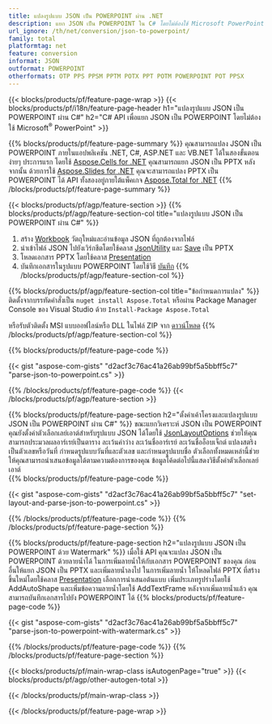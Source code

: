 ```yaml
---
title: แปลงรูปแบบ JSON เป็น POWERPOINT ผ่าน .NET
description: แยก JSON เป็น POWERPOINT ใน C# โดยไม่ต้องใช้ Microsoft PowerPoint
url_ignore: /th/net/conversion/json-to-powerpoint/
family: total
platformtag: net
feature: conversion
informat: JSON
outformat: POWERPOINT
otherformats: OTP PPS PPSM PPTM POTX PPT POTM POWERPOINT POT PPSX
---
```

{{< blocks/products/pf/feature-page-wrap >}}
{{< blocks/products/pf/i18n/feature-page-header h1="แปลงรูปแบบ JSON เป็น POWERPOINT ผ่าน C#" h2="C# API เพื่อแยก JSON เป็น POWERPOINT โดยไม่ต้องใช้ Microsoft<sup>&reg;</sup> PowerPoint" >}}

{{% blocks/products/pf/feature-page-summary %}}
คุณสามารถแปลง JSON เป็น POWERPOINT ภายในแอปพลิเคชัน .NET, C#, ASP.NET และ VB.NET ได้ในสองขั้นตอนง่ายๆ ประการแรก โดยใช้ [Aspose.Cells for .NET](https://products.aspose.com/cells/net/) คุณสามารถแยก JSON เป็น PPTX หลังจากนั้น ด้วยการใช้ [Aspose.Slides for .NET](https://products.aspose.com/slides/net/) คุณจะสามารถแปลง PPTX เป็น POWERPOINT ได้ API ทั้งสองอยู่ภายใต้แพ็คเกจ [Aspose.Total for .NET](https://products.aspose.com/total/net/)
{{% /blocks/products/pf/feature-page-summary  %}}

{{< blocks/products/pf/agp/feature-section >}}
{{% blocks/products/pf/agp/feature-section-col title="แปลงรูปแบบ JSON เป็น POWERPOINT ผ่าน C#" %}}
1. สร้าง [Workbook](https://reference.aspose.com/cells/net/aspose.cells/workbook) วัตถุใหม่และอ่านข้อมูล JSON ที่ถูกต้องจากไฟล์
2. นำเข้าไฟล์ JSON ไปยังเวิร์กชีตโดยใช้คลาส [JsonUtility](https://reference.aspose.com/cells/net/aspose.cells.utility/jsonutility) และ [Save](https://reference.aspose.com/cells/net/aspose.cells.workbook/save/methods/4) เป็น PPTX
3. โหลดเอกสาร PPTX โดยใช้คลาส [Presentation](https://reference.aspose.com/slides/net/aspose.slides/presentation)
4. บันทึกเอกสารในรูปแบบ POWERPOINT โดยใช้วิธี [บันทึก](https://reference.aspose.com/slides/net/aspose.slides.presentation/save/methods/5)
{{% /blocks/products/pf/agp/feature-section-col %}}

{{% blocks/products/pf/agp/feature-section-col title="ข้อกำหนดการแปลง" %}}
ติดตั้งจากบรรทัดคำสั่งเป็น ```nuget install Aspose.Total``` หรือผ่าน Package Manager Console ของ Visual Studio ด้วย ```Install-Package Aspose.Total```

หรือรับตัวติดตั้ง MSI แบบออฟไลน์หรือ DLL ในไฟล์ ZIP จาก [ดาวน์โหลด](https://releases.aspose.comtotal/net)
{{% /blocks/products/pf/agp/feature-section-col %}}

{{% blocks/products/pf/feature-page-code %}}

{{< gist "aspose-com-gists" "d2acf3c76ac41a26ab99bf5a5bbff5c7" "parse-json-to-powerpoint.cs" >}}


{{% /blocks/products/pf/feature-page-code %}}
{{< /blocks/products/pf/agp/feature-section >}}

{{% blocks/products/pf/feature-page-section  h2="ตั้งค่าเค้าโครงและแปลงรูปแบบ JSON เป็น POWERPOINT ผ่าน C#" %}}
ขณะแยกวิเคราะห์ JSON เป็น POWERPOINT คุณยังตั้งค่าตัวเลือกเลย์เอาต์สำหรับรูปแบบ JSON ได้โดยใช้ [JsonLayoutOptions](https://reference.aspose.com/cells/net/aspose.cells.utility/jsonlayoutoptions) ช่วยให้คุณสามารถประมวลผลอาร์เรย์เป็นตาราง ละเว้นค่าว่าง ละเว้นชื่ออาร์เรย์ ละเว้นชื่ออ็อบเจ็กต์ แปลงสตริงเป็นตัวเลขหรือวันที่ กำหนดรูปแบบวันที่และตัวเลข และกำหนดรูปแบบชื่อ ตัวเลือกทั้งหมดเหล่านี้ช่วยให้คุณสามารถนำเสนอข้อมูลได้ตามความต้องการของคุณ ข้อมูลโค้ดต่อไปนี้แสดงวิธีตั้งค่าตัวเลือกเลย์เอาต์  
{{% blocks/products/pf/feature-page-code %}}

{{< gist "aspose-com-gists" "d2acf3c76ac41a26ab99bf5a5bbff5c7" "set-layout-and-parse-json-to-powerpoint.cs" >}}

{{% /blocks/products/pf/feature-page-code  %}}
{{% /blocks/products/pf/feature-page-section %}}

{{% blocks/products/pf/feature-page-section  h2="แปลงรูปแบบ JSON เป็น POWERPOINT ด้วย Watermark" %}}
เมื่อใช้ API คุณจะแปลง JSON เป็น POWERPOINT ด้วยลายน้ำได้ ในการเพิ่มลายน้ำให้กับเอกสาร POWERPOINT ของคุณ ก่อนอื่นให้แยก JSON เป็น PPTX และเพิ่มลายน้ำลงไป ในการเพิ่มลายน้ำ ให้โหลดไฟล์ PPTX ที่สร้างขึ้นใหม่โดยใช้คลาส [Presentation](https://reference.aspose.com/slides/net/aspose.slides/presentation) เลือกการนำเสนอต้นแบบ เพิ่มประเภทรูปร่างโดยใช้ AddAutoShape และเพิ่มข้อความลายน้ำโดยใช้ AddTextFrame หลังจากเพิ่มลายน้ำแล้ว คุณสามารถบันทึกเอกสารไปยัง POWERPOINT ได้ 
{{% blocks/products/pf/feature-page-code %}}

{{< gist "aspose-com-gists" "d2acf3c76ac41a26ab99bf5a5bbff5c7" "parse-json-to-powerpoint-with-watermark.cs" >}}

{{% /blocks/products/pf/feature-page-code  %}}
{{% /blocks/products/pf/feature-page-section %}}

{{< blocks/products/pf/main-wrap-class isAutogenPage="true" >}}
{{< blocks/products/pf/agp/other-autogen-total >}}
 

{{< /blocks/products/pf/main-wrap-class >}}

{{< /blocks/products/pf/feature-page-wrap >}}